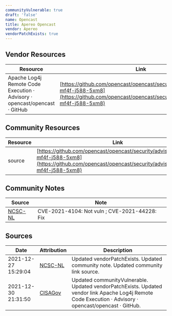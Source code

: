 ```yaml
---
communityVulnerable: true
draft: 'false'
name: Opencast
title: Apereo Opencast
vendor: Apereo
vendorPatchExists: true
---
```


## Vendor Resources
| Resource | Link |
| --- | --- |
| Apache Log4j Remote Code Execution · Advisory · opencast/opencast · GitHub | [https://github.com/opencast/opencast/security/advisories/GHSA-mf4f-j588-5xm8](https://github.com/opencast/opencast/security/advisories/GHSA-mf4f-j588-5xm8) |

## Community Resources
| Resource | Link |
| --- | --- |
| source | [https://github.com/opencast/opencast/security/advisories/GHSA-mf4f-j588-5xm8](https://github.com/opencast/opencast/security/advisories/GHSA-mf4f-j588-5xm8) |

## Community Notes
| Source | Note |
| --- | --- |
| [NCSC-NL](https://github.com/NCSC-NL/log4shell/blob/main/software/README.md) | CVE-2021-4104: Not vuln ; CVE-2021-44228: Fix </ul> |

## Sources
| Date | Attribution | Description |
| --- | --- | --- |
| 2021-12-27 15:29:04 | [NCSC-NL](https://github.com/NCSC-NL/log4shell/blob/main/software/README.md) | Updated vendorPatchExists. Updated community note. Updated community link source.  |
| 2021-12-30 21:31:50 | [CISAGov](https://raw.githubusercontent.com/cisagov/log4j-affected-db/develop/README.md) | Updated communityVulnerable. Updated vendorPatchExists. Updated vendor link Apache Log4j Remote Code Execution · Advisory · opencast/opencast · GitHub.  |

